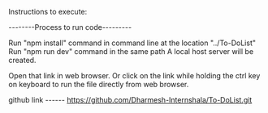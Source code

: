 Instructions to execute:

--------Process to run code---------

Run "npm install" command in command line at the location "../To-DoList" Run "npm run dev" command in the same path A local host server will be created. 

Open that link in web browser. Or click on the link while holding the ctrl key on keyboard to run the file directly from web browser.

github link ------ https://github.com/Dharmesh-Internshala/To-DoList.git

